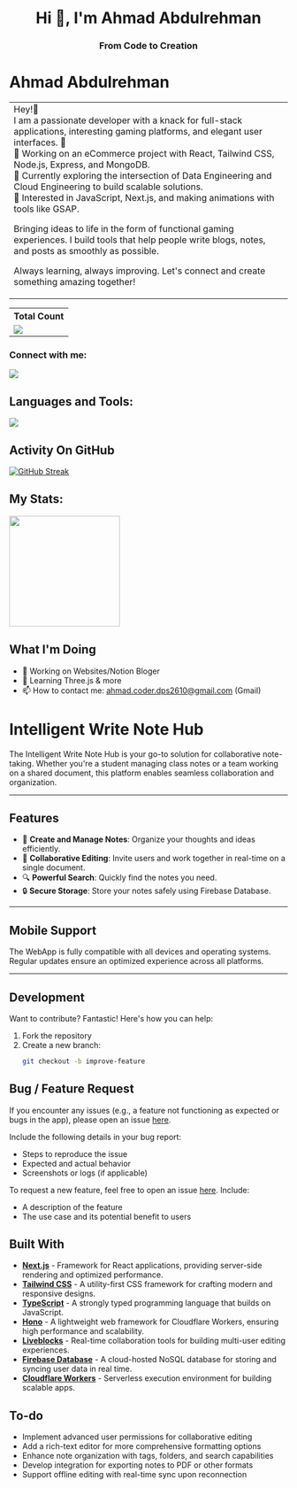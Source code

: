 <h1 align="center">Hi 👋, I'm Ahmad Abdulrehman</h1>

<h3 align="center">From Code to Creation</h3>

# Ahmad Abdulrehman
<table>
<tr>
<td>
Hey!👋 <br />
I am a passionate developer with a knack for full-stack applications, interesting gaming platforms, and elegant user interfaces. 🚀
<br />
🔹 Working on an eCommerce project with React, Tailwind CSS, Node.js, Express, and MongoDB.<br/>
🔹 Currently exploring the intersection of Data Engineering and Cloud Engineering to build scalable solutions. <br/>
🔹 Interested in JavaScript, Next.js, and making animations with tools like GSAP.

Bringing ideas to life in the form of functional gaming experiences.
I build tools that help people write blogs, notes, and posts as smoothly as possible.

Always learning, always improving. Let's connect and create something amazing together! 

</td>
</tr>
</table>

  <table>
    <tr>
      <!-- <th>Profile Views</th> -->
      <th>Total Count</th>
    </tr>
    <tr>
      <td>
         <a href="https://github.com/AhmadAbdul-Rehman"> <img src="https://komarev.com/ghpvc/?username=AhmadAbdul-Rehman&style=flat&color=brightgreen"> </a>
      </td>
    </tr>
  </table>


<h3 align="left">Connect with me:</h3>
<p align="left"> <a><img src="https://skillicons.dev/icons?i=gmail,linkedin,discord"></a> </p>

## Languages and Tools:
<p align="left"> <a href="https://github.com/thinkright20"><img src="https://skillicons.dev/icons?i=html,css,sass,tailwindcss,js,react,nextjs,python,express,nodejs,mongodb,vscode,github,"> </a> </p>

## Activity On GitHub
[![GitHub Streak](https://github-readme-streak-stats.herokuapp.com?user=AhmadAbdul-Rehman&theme=dark&hide_border=true&color=#FB8C00)](https://git.io/streak-stats)

## My Stats:
<p align="left">
<img height="200px" src="https://github-readme-stats.vercel.app/api?username=AhmadAbdul-Rehman&hide_border=true&show_icons=true&count_private=true&theme=gruvbox&bg_color=151515">
</p>

## What I'm Doing

- 🔭 Working on Websites/Notion Bloger
- 🌱 Learning Three.js & more
- 📫 How to contact me: ahmad.coder.dps2610@gmail.com (Gmail)


# Intelligent Write Note Hub  

The Intelligent Write Note Hub is your go-to solution for collaborative note-taking. Whether you're a student managing class notes or a team working on a shared document, this platform enables seamless collaboration and organization.  

---

## Features  

- 📝 **Create and Manage Notes**: Organize your thoughts and ideas efficiently.  
- 👥 **Collaborative Editing**: Invite users and work together in real-time on a single document.  
- 🔍 **Powerful Search**: Quickly find the notes you need.  
- 🔒 **Secure Storage**: Store your notes safely using Firebase Database.  

---

## Mobile Support  

The WebApp is fully compatible with all devices and operating systems. Regular updates ensure an optimized experience across all platforms.  

---

## Development  

Want to contribute? Fantastic! Here's how you can help:  

1. Fork the repository  
2. Create a new branch:  
   ```bash
   git checkout -b improve-feature

<h2>Bug / Feature Request</h2>
<p>
  If you encounter any issues (e.g., a feature not functioning as expected or bugs in the app), 
  please open an issue <a href="https://github.com/your-repo/IntelligentWriteNoteHub/issues/new">here</a>.
</p>
<p>Include the following details in your bug report:</p>
<ul>
  <li>Steps to reproduce the issue</li>
  <li>Expected and actual behavior</li>
  <li>Screenshots or logs (if applicable)</li>
</ul>
<p>
  To request a new feature, feel free to open an issue 
  <a href="https://github.com/your-repo/IntelligentWriteNoteHub/issues/new">here</a>. Include:
</p>
<ul>
  <li>A description of the feature</li>
  <li>The use case and its potential benefit to users</li>
</ul>

<h2>Built With</h2>
<ul>
  <li>
    <strong><a href="https://nextjs.org/">Next.js</a></strong> - Framework for React applications, providing server-side 
    rendering and optimized performance.
  </li>
  <li>
    <strong><a href="https://tailwindcss.com/">Tailwind CSS</a></strong> - A utility-first CSS framework for crafting modern 
    and responsive designs.
  </li>
  <li>
    <strong><a href="https://www.typescriptlang.org/">TypeScript</a></strong> - A strongly typed programming language that 
    builds on JavaScript.
  </li>
  <li>
    <strong><a href="https://hono.dev/">Hono</a></strong> - A lightweight web framework for Cloudflare Workers, ensuring high 
    performance and scalability.
  </li>
  <li>
    <strong><a href="https://liveblocks.io/">Liveblocks</a></strong> - Real-time collaboration tools for building multi-user 
    editing experiences.
  </li>
  <li>
    <strong><a href="https://firebase.google.com/">Firebase Database</a></strong> - A cloud-hosted NoSQL database for storing 
    and syncing user data in real time.
  </li>
  <li>
    <strong><a href="https://workers.cloudflare.com/">Cloudflare Workers</a></strong> - Serverless execution environment for 
    building scalable apps.
  </li>
</ul>

<h2>To-do</h2>
<ul>
  <li>Implement advanced user permissions for collaborative editing</li>
  <li>Add a rich-text editor for more comprehensive formatting options</li>
  <li>Enhance note organization with tags, folders, and search capabilities</li>
  <li>Develop integration for exporting notes to PDF or other formats</li>
  <li>Support offline editing with real-time sync upon reconnection</li>
</ul>
